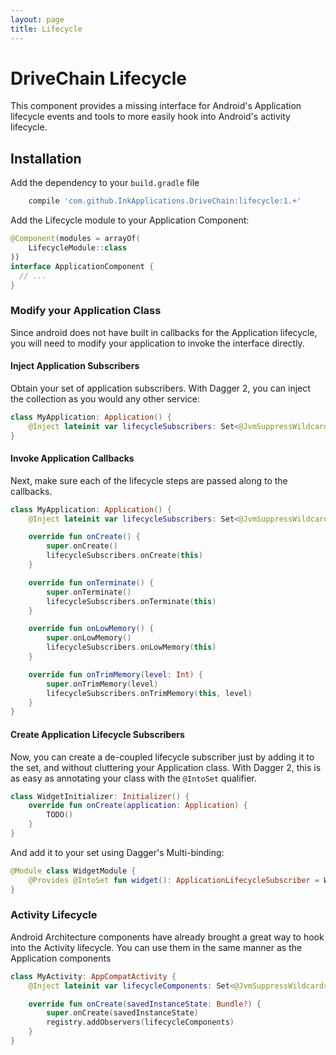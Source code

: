 ```yaml
---
layout: page
title: Lifecycle
---
```


DriveChain Lifecycle
====================

This component provides a missing interface for Android's Application
lifecycle events and tools to more easily hook into Android's activity
lifecycle.

Installation
------------

Add the dependency to your `build.gradle` file

```gradle
    compile 'com.github.InkApplications.DriveChain:lifecycle:1.+'
```

Add the Lifecycle module to your Application Component:

```kotlin
@Component(modules = arrayOf(
    LifecycleModule::class
))
interface ApplicationComponent {
  // ...
}
```

### Modify your Application Class

Since android does not have built in callbacks for the Application lifecycle, you will need to
modify your application to invoke the interface directly.

#### Inject Application Subscribers

Obtain your set of application subscribers. With Dagger 2, you can inject the collection
as you would any other service:

```kotlin
class MyApplication: Application() {
    @Inject lateinit var lifecycleSubscribers: Set<@JvmSuppressWildcards ApplicationLifecycleSubscriber>
}
```

#### Invoke Application Callbacks

Next, make sure each of the lifecycle steps are passed along to the callbacks.

```kotlin
class MyApplication: Application() {
    @Inject lateinit var lifecycleSubscribers: Set<@JvmSuppressWildcards ApplicationLifecycleSubscriber>

    override fun onCreate() {
        super.onCreate()
        lifecycleSubscribers.onCreate(this)
    }

    override fun onTerminate() {
        super.onTerminate()
        lifecycleSubscribers.onTerminate(this)
    }

    override fun onLowMemory() {
        super.onLowMemory()
        lifecycleSubscribers.onLowMemory(this)
    }

    override fun onTrimMemory(level: Int) {
        super.onTrimMemory(level)
        lifecycleSubscribers.onTrimMemory(this, level)
    }
}
```

#### Create Application Lifecycle Subscribers

Now, you can create a de-coupled lifecycle subscriber just by adding it to the set, and without
cluttering your Application class. With Dagger 2, this is as easy as annotating your
class with the `@IntoSet` qualifier.

```kotlin
class WidgetInitializer: Initializer() {
    override fun onCreate(application: Application) {
        TODO()
    }
}
```

And add it to your set using Dagger's Multi-binding:

```kotlin
@Module class WidgetModule {
    @Provides @IntoSet fun widget(): ApplicationLifecycleSubscriber = WidgetInitializer()
}
```

### Activity Lifecycle

Android Architecture components have already brought a great way to hook into
the Activity lifecycle. You can use them in the same manner as the Application
components

```kotlin
class MyActivity: AppCompatActivity {
    @Inject lateinit var lifecycleComponents: Set<@JvmSuppressWildcards LifecycleObserver>

    override fun onCreate(savedInstanceState: Bundle?) {
        super.onCreate(savedInstanceState)
        registry.addObservers(lifecycleComponents)
    }
}
```
